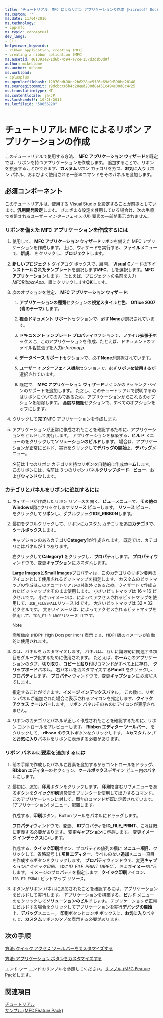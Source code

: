 ```yaml
---
title: 'チュートリアル: MFC によるリボン アプリケーションの作成 |Microsoft Docs'
ms.custom: ''
ms.date: 11/04/2016
ms.technology:
- cpp-mfc
ms.topic: conceptual
dev_langs:
- C++
helpviewer_keywords:
- ribbon application, creating (MFC)
- creating a ribbon aplication (MFC)
ms.assetid: e61393e2-1d6b-4594-a7ce-157d3d1b0d9f
author: mikeblome
ms.author: mblome
ms.workload:
- cplusplus
ms.openlocfilehash: 12070bd690cc2b6228ae5f86e69d9d698bd28348
ms.sourcegitcommit: a9dcbcc85b4c28eed280d8e451c494a00d8c4c25
ms.translationtype: MT
ms.contentlocale: ja-JP
ms.lasthandoff: 10/25/2018
ms.locfileid: "50056920"
---
```

# <a name="walkthrough-creating-a-ribbon-application-by-using-mfc"></a>チュートリアル: MFC によるリボン アプリケーションの作成

このチュートリアルで使用する方法、 **MFC アプリケーション ウィザード**を既定では、リボンを持つアプリケーションを作成します。 追加することで、リボンを拡張することができます、**カスタム**リボン カテゴリを持つ、**お気に入り**リボン パネル、およびよく使用される一部のコマンドをそのパネルを追加します。

## <a name="prerequisites"></a>必須コンポーネント

このチュートリアルは、使用する Visual Studio を設定することが前提としています。**汎用開発設定**します。 さまざまな設定を使用している場合は、次の手順で参照されるユーザー インターフェイス (UI) 要素の一部が表示されません。

### <a name="to-create-an-mfc-application-that-has-a-ribbon"></a>リボンを備えた MFC アプリケーションを作成するには

1. 使用して、 **MFC アプリケーション ウィザード**リボンを備えた MFC アプリケーションを作成します。 上に、ウィザードを実行する、**ファイル**メニューで、**新規**、 をクリックし、**プロジェクト**します。

1. **新しいプロジェクト** ダイアログ ボックスで、展開、 **Visual C**ノードの下**インストールされたテンプレート**を選択します**MFC**、しを選択します。**MFC アプリケーション**します。 たとえば、プロジェクトの名前を入力*MFCRibbonApp*、順にクリックします**OK**します。

1. 次のオプションを設定、 **MFC アプリケーション ウィザード**:

    1. **アプリケーションの種類**セクションの**視覚スタイルと色**、 **Office 2007 (青のテーマ)** します。

    1. **複合ドキュメント サポート**セクションで、必ず**None**が選択されています。

    1. **ドキュメント テンプレート プロパティ**セクションで、**ファイル拡張子**ボックスに、このアプリケーションを作成、たとえば、ドキュメントのファイル名拡張子を入力*mfcrbnapp*.

    1. **データベース サポート**セクションで、必ず**None**が選択されています。

    1. **ユーザー インターフェイス機能**セクションで、必ず**リボンを使用する**が選択されています。

    1. 既定で、 **MFC アプリケーション ウィザード**いくつかのドッキング ペインのサポートを追加します。 ただし、このチュートリアルで説明するのはリボンについてのみであるため、アプリケーションからこれらのオプションを削除します。 **高度な機能**セクションで、すべてのオプションをオフにします。

1. クリックして**完了**MFC アプリケーションを作成します。

1. アプリケーションが正常に作成されたことを確認するために、アプリケーションをビルドして実行します。 アプリケーションを構築する、**ビルド** メニューのをクリックして**ソリューションのビルド**します。 場合は、アプリケーションが正常にビルド、実行をクリックして**デバッグの開始**上、**デバッグ**メニュー。

    名前は 1 つのリボン カテゴリを持つリボンを自動的に作成**ホーム**します。 このリボンには、名前は 3 つのリボン パネル**クリップボード**、**ビュー**、および**ウィンドウ**します。

### <a name="to-add-a-category-and-panel-to-the-ribbon"></a>カテゴリとパネルをリボンに追加するには

1. ウィザードが作成したリボン リソースを開く、**ビュー**メニューで、**その他の Windows**順にクリックします**リソース ビュー**します。 **リソース ビュー**、 をクリックして**リボン**し、ダブルクリック**IDR_RIBBON**します。

1. 最初をダブルクリックして、リボンにカスタム カテゴリを追加**カテゴリ**で、**ツールボックス**します。

    キャプションのあるカテゴリ**Category1**が作成されます。 既定では、カテゴリにはパネルが 1 つあります。

    右クリックして**Category1**  をクリックし、**プロパティ**します。 **プロパティ**ウィンドウで、変更**キャプション**に*カスタム*します。

    **Large Images**と**Small Images**プロパティは、このカテゴリのリボン要素のアイコンとして使用されるビットマップを指定します。 カスタムのビットマップの作成はこのチュートリアルの対象外であるため、ウィザードで作成されたビットマップをそのまま使用します。 小さいビットマップは 16 × 16 ピクセルです。 小さいイメージは、によってアクセスされるビットマップを使用して、`IDB_FILESMALL`リソース id です。 大きいビットマップは 32 × 32 ピクセルです。 大きいイメージは、によってアクセスされるビットマップを使用して、`IDB_FILELARGE`リソース id です。

    > [!NOTE]
    > 高解像度 (HDPI: High Dots per Inch) 表示では、HDPI 版のイメージが自動的に使用されます。

1. 次は、パネルをカスタマイズします。 パネルは、互いに論理的に関連する項目をグループ化するために使用されます。 たとえば、**ホーム**このアプリケーションのタブ、**切り取り**、**コピー**と**貼り付け**コマンドがすべて上に存在、 **クリップボード**パネル。 右パネルをカスタマイズする**Panel1**  をクリックし、**プロパティ**します。 **プロパティ**ウィンドウで、変更**キャプション**に*お気に入り*します。

    指定することができます、**イメージ インデックス**パネル。 この数に、リボン パネルが追加された場合に表示されるアイコンを指定します、**クイック アクセス ツールバー**します。 リボン パネルそのものにアイコンが表示されません。

1. リボンのカテゴリとパネルが正しく作成されたことを確認するために、リボン コントロールをプレビューします。 **Ribbon エディター ツールバー**、 をクリックして、 **ribbon のテスト**ボタンをクリックします。 A**カスタム** タブと**お気に入り**パネルをリボンに表示する必要があります。

### <a name="to-add-elements-to-the-ribbon-panels"></a>リボン パネルに要素を追加するには

1. 前の手順で作成したパネルに要素を追加するからコントロールをドラッグ、 **Ribbon エディター**のセクション、**ツールボックス**デザイン ビュー内のパネルにします。

1. 最初に、追加、**印刷**ボタンをクリックします。 **印刷**を含むサブメニューをあるボタンを**クイック印刷**通常使うプリンターを使用して出力するコマンド。 このアプリケーションに対して、両方のコマンドが既に定義されています。 [アプリケーション] メニュー、配置します。

    作成する、**印刷**ボタン、Button ツールをパネルにドラッグします。

    **プロパティ**ウィンドウで、変更、 **ID**プロパティを**ID_FILE_PRINT**、これは既に定義する必要があります。 変更**キャプション**に*印刷*します。 変更**イメージ インデックス**に*4*します。

    作成する、**クイック印刷**ボタン、プロパティの値列の横に **メニュー項目**、クリックして、省略記号 (**.**).**項目エディター**、ラベルのない**追加**メニュー項目を作成するボタンをクリックします。 **プロパティ**ウィンドウで、変更**キャプション**に*クイック印刷*、 **ID**に*ID_FILE_PRINT_DIRECT*、および**イメージ**に*5*します。 イメージのプロパティを指定します、**クイック印刷**アイコン、`IDB_FILESMALL`ビットマップ リソース。

1. ボタンがリボン パネルに追加されたことを確認するには、アプリケーションをビルドして実行します。 アプリケーションを構築する、**ビルド** メニューのをクリックして**ソリューションのビルド**します。 アプリケーションが正常にビルドする場合をクリックしてアプリケーションを実行**デバッグの開始**上、**デバッグ**メニュー。 **印刷**ボタンとコンボ ボックスに、**お気に入り**パネルで、**カスタム**リボンのタブを表示する必要があります。

## <a name="next-steps"></a>次の手順

[方法: クイック アクセス ツール バーをカスタマイズする](../mfc/how-to-customize-the-quick-access-toolbar.md)

[方法: アプリケーション ボタンをカスタマイズする](../mfc/how-to-customize-the-application-button.md)

エンド ツー エンドのサンプルを参照してください。[サンプル (MFC Feature Pack)](../visual-cpp-samples.md)します。

## <a name="see-also"></a>関連項目

[チュートリアル](../mfc/walkthroughs-mfc.md)<br/>
[サンプル (MFC Feature Pack)](../visual-cpp-samples.md)
